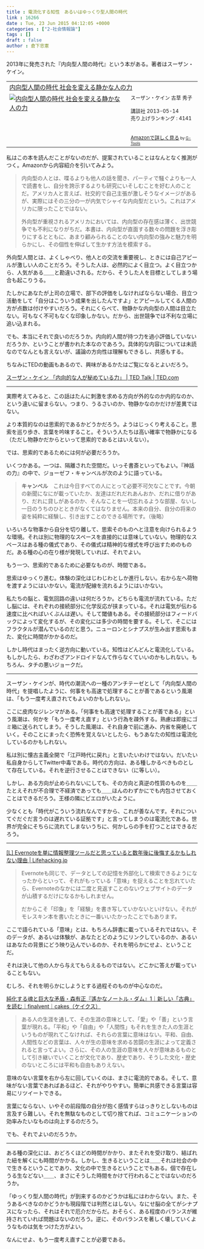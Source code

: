 ```yaml
---
title : 電流化する知性　あるいはゆっくり型人間の時代
link : 16266
date : Tue, 23 Jun 2015 04:12:05 +0000
categories : ["2-社会情報論"]
tags : []
draft : false
author : 倉下忠憲
---
```


2013年に発売された『内向型人間の時代』という本がある。著者はスーザン・ケイン。

<table  border="0" cellpadding="5"><tr><td colspan="2"><a href="http://www.amazon.co.jp/%E5%86%85%E5%90%91%E5%9E%8B%E4%BA%BA%E9%96%93%E3%81%AE%E6%99%82%E4%BB%A3-%E7%A4%BE%E4%BC%9A%E3%82%92%E5%A4%89%E3%81%88%E3%82%8B%E9%9D%99%E3%81%8B%E3%81%AA%E4%BA%BA%E3%81%AE%E5%8A%9B-%E3%82%B9%E3%83%BC%E3%82%B6%E3%83%B3%E3%83%BB%E3%82%B1%E3%82%A4%E3%83%B3/dp/4062178591%3FSubscriptionId%3D15SMZCTB9V8NGR2TW082%26tag%3Drashita1000-22%26linkCode%3Dxm2%26camp%3D2025%26creative%3D165953%26creativeASIN%3D4062178591" target="_blank">内向型人間の時代 社会を変える静かな人の力</a><img src="http://www.assoc-amazon.jp/e/ir?t=rashita1000-22&l=ur2&o=9" width="1" height="1" style="border: none;" alt="" /></td></tr><tr><td valign="top"><a href="http://www.amazon.co.jp/%E5%86%85%E5%90%91%E5%9E%8B%E4%BA%BA%E9%96%93%E3%81%AE%E6%99%82%E4%BB%A3-%E7%A4%BE%E4%BC%9A%E3%82%92%E5%A4%89%E3%81%88%E3%82%8B%E9%9D%99%E3%81%8B%E3%81%AA%E4%BA%BA%E3%81%AE%E5%8A%9B-%E3%82%B9%E3%83%BC%E3%82%B6%E3%83%B3%E3%83%BB%E3%82%B1%E3%82%A4%E3%83%B3/dp/4062178591%3FSubscriptionId%3D15SMZCTB9V8NGR2TW082%26tag%3Drashita1000-22%26linkCode%3Dxm2%26camp%3D2025%26creative%3D165953%26creativeASIN%3D4062178591" target="_blank"><img src="http://ecx.images-amazon.com/images/I/51Lqr4T0kcL._SL160_.jpg" border="0" alt="内向型人間の時代 社会を変える静かな人の力" /></a></td><td valign="top"><font size="-1">スーザン・ケイン 古草 秀子 <br /><br />講談社  2013-05-14<br />売り上げランキング : 4141<br /><br /><br /><a href="http://www.amazon.co.jp/%E5%86%85%E5%90%91%E5%9E%8B%E4%BA%BA%E9%96%93%E3%81%AE%E6%99%82%E4%BB%A3-%E7%A4%BE%E4%BC%9A%E3%82%92%E5%A4%89%E3%81%88%E3%82%8B%E9%9D%99%E3%81%8B%E3%81%AA%E4%BA%BA%E3%81%AE%E5%8A%9B-%E3%82%B9%E3%83%BC%E3%82%B6%E3%83%B3%E3%83%BB%E3%82%B1%E3%82%A4%E3%83%B3/dp/4062178591%3FSubscriptionId%3D15SMZCTB9V8NGR2TW082%26tag%3Drashita1000-22%26linkCode%3Dxm2%26camp%3D2025%26creative%3D165953%26creativeASIN%3D4062178591" target="_blank">Amazonで詳しく見る</a></font><font size="-2"> by <a href="http://www.goodpic.com/mt/aws/index.html" >G-Tools</a></font></td></tr></table>


私はこの本を読んだことがないのだが、提案されていることはなんとなく推測がつく。Amazonから内容紹介を引いてみよう。

<blockquote>
内向型の人とは、喋るよりも他人の話を聞き、パーティで騒ぐよりも一人で読書をし、自分を誇示するよりも研究にいそしむことを好む人のことだ。アメリカ人と言えば、社交的で自己主張が激しそうなイメージがあるが、実際にはその三分の一が内気でシャイな内向型だという。これはアメリカに限ったことではない。

外向型が重視されるアメリカにおいては、内向型の存在感は薄く、出世競争でも不利になりがちだ。本書は、内向型が直面する数々の問題を浮き彫りにするとともに、あまり顧みられることのない内向型の強みと魅力を明らかにし、その個性を伸ばして生かす方法を模索する。
</blockquote>

外向型人間とは、よくしゃべり、他人との交流を重要視し、ときには自己アピールが激しい人のことだろう。そうした人は、必然的によく目立つ。よく目立つから、人気がある＿＿と勘違いされる。だから、そうした人を目標としてしまう場合も起こりうる。

たしかにあなたが上司の立場で、部下の評価をしなければならない場合、目立つ活動をして「自分はこういう成果を出したんですよ」とアピールしてくる人間の方が点数は付けやすいだろう。それにくらべて、物静かな内向型の人間は目立たない。可もなく不可もなくな印象しかない。だから、出世競争では不利な立場に追い込まれる。

でも、本当にそれで良いのだろうか。内向的人間が持つ力を過小評価していないだろうか、ということが書かれた本なのであろう。具体的な内容については未読なのでなんとも言えないが、議論の方向性は理解もできるし、共感もする。

ちなみにTEDの動画もあるので、興味があるかたはご覧になるとよいだろう。

<a href="https://www.ted.com/talks/susan_cain_the_power_of_introverts?language=ja" target="_blank">スーザン・ケイン 「内向的な人が秘めている力」 | TED Talk | TED.com</a>
<hr />

実際考えてみると、この話はたんに刺激を求める方向が外的なのか内的なのか、という違いに留まらない。つまり、うるさいのか、物静かなのかだけが差異ではない。

より本質的なのは思索的であるかどうかだろう。ようはじっくり考えること。思索を巡り歩き、言葉を吟味すること。そういう人たちは高い確率で物静かになる（ただし物静かだからといって思索的であるとはいえない）。

では、思索的であるためには何が必要だろうか。

いくつかある。一つは、隔離された空間だ。いっそ書斎といってもよい。『神話の力』の中で、ジョーゼフ・キャンベルが次のように語っている。

<blockquote>
<strong>キャンベル</strong>　これは今日すべての人にとって必要不可欠なことです。今朝の新聞になにが載っていたか、友達はだれだれあんおか、だれに借りがあり、だれに貸しがあるのか、そんなことを一切忘れるような部屋、ないし一日のうちのひとときがなくてはなりません。本来の自分、自分の将来の姿を純粋に経験し、引き出すことのできる場所です。（後略）
</blockquote>

いろいろな物事から自分を切り離して、思索そのものへと注意を向けられるような環境。それは別に物理的なスペースを直接的には意味していない。物理的なスペースはある種の儀式であり、その儀式は精神的な様式を呼び出すためのものだ。ある種の心の在り様が発現していれば、それでよい。

もう一つ、思索的であるために必要なものが、時間である。

思索はゆっくり進む。体験の深化はじわじわとしか進行しない。右から左へ荷物を渡すようにはいかない。電流が配線を流れるようにはいかない。

私たちの脳と、電気回路の違いは何だろうか。どちらも電流が流れている。ただし脳には、それぞれの接続部分に化学反応が挟まっている。それは電気が伝わる速度に比べればいくぶんは遅い。そして閾値もある。その接続部分はフィードバックによって変化するが、その変化には多少の時間を要する。そして、そこにはフラクタルが潜んでいるのだと思う。ニューロンとシナプスが生み出す思索もまた、変化に時間がかかるのだ。

しかし時代はまったく逆方向に動いている。知性はどんどんと電流化している。もしかしたら、わざわざアンドロイドなんて作らなくていいのかもしれない。もちろん、タチの悪いジョークだ。

<hr />

スーザン・ケインが、時代の潮流への一種のアンチテーゼとして「内向型人間の時代」を提唱したように、何事をも高速で処理することが善であるという風潮は、「もう一度考え直されてもよいのかもしれない」。

ここに皮肉なジレンマがある。「何事をも高速で処理することが善である」という風潮は、何かを「もう一度考え直す」という行為を疎外する。熟慮は即座にゴミ箱に送られてしまう。そうした風潮は、それ自身で前に進み、内省を廃絶していく。そのことにまったく恐怖を覚えないとしたら、もうあなたの知性は電流化しているのかもしれない。

私は別に懐古主義全開で「江戸時代に戻れ」と言いたいわけではない。だいたい私自身からしてTwitter中毒である。時代の方向は、ある種しかるべきものとして存在している。それを逆行させることはできない（に等しい）。

しかし、ある方向が止められないにしても、その方向と真逆の性質のものを＿＿たとえそれが不合理で不経済であっても＿＿ほんのわずかにでも内包させておくことはできるだろう。王様の隣にピエロがいたように。

少なくとも「時代がこういう流れなんですから、これが善なんです。それについてぐだぐだ言うのは遅れている証拠です」と言ってしまうのは電流化である。世界が完全にそちらに流れてしまないうちに、何かしらの手を打つことはできるだろう。

<hr />

<a href="http://lifehacking.jp/2011/02/evernote-is-not-a-note-taking-tool/" target="_blank">[L] Evernoteを単に情報整理ツールだと思っていると数年後に後悔するかもしれない理由 | Lifehacking.jp</a>

<blockquote>Evernoteも同じで、データとしての記憶を外部化して検索できるようになったからといって、それがもっている「意味」を捉えることを忘れていたら、Evernoteのなかには二度と見返すことのないウェブサイトのデータが山積するだけになるかもしれません。

だからこそ「印象」を「経験」を書き写していかないといけない。それがモレスキン本を書いたときに一番いいたかったことでもあります。</blockquote>

ここで語られている「意味」とは、もちろん辞書に載っているそれではない。そのデータが、あるいは体験が、あなたとどのようにリンクしているのか、あるいはあなたの背景にどう映り込んでいるのか、それを明らかにせよ、ということだ。

それは決して他の人から与えてもらえるものではない。どこかに答えが載っていることもない。

むしろ、それを明らかにしようとする過程そのものが中心なのだ。

<a href="https://cakes.mu/posts/7477?r=20141111m" target="_blank">純化する魂と巨大な矛盾・森有正『遙かなノートル・ダム』1｜新しい「古典」を読む｜finalvent｜cakes（ケイクス）</a>

<blockquote>ある人の生涯を通して、その生涯の意味として、「愛」や「善」という言葉が現れる。「平和」や「自由」や「人間性」もそれを生きた人の生涯というものが現れてこなければ、それらの言葉に意味はない。平和、自由、人間性などの言葉は、人々が生の意味を求める苦闘の生涯によって定義されると言ってよい。さらに、その人の生涯の意味を人々が意味あるものとして引き継いでいくことが文化であり、歴史であり、そうした文化・歴史のないところには平和も自由もありえない。
</blockquote>

意味のない言葉を右から左に回していくのは、まさに電流的である。そして、意味がない言葉であればあるほど、それがやりやすい。簡単に共感できる言葉は容易にリツイートできる。

言葉にならない、いやその前段階の自分が抱く感情すらはっきりとしないものは言及すら難しい。それを無駄なものとして切り捨てれば、コミュニケーションの効率みたいなものは向上するのだろう。

でも、それでよいのだろうか。

<hr />

ある種の深化には、おどろくほどの時間がかかり、またそれを受け取り、結ばれた紐を解くにも時間がかかる。しかし、生きるということは＿＿それは社会の中で生きるということであり、文化の中で生きるということでもある。個で存在しうる生などない＿＿、まさにそうした時間をかけて行われることではないのだろうか。

「ゆっくり型人間の時代」が到来するのかどうかは私にはわからない。また、そうあるべきなのかどうかも現段階では判然とはしない。なにせ脳の全てがシナプスになったら、それはそれで厄介だからだ。おそらく、ある程度のバランスが維持されていれば問題はないのだろう。逆に、そのバランスを著しく壊していくようなものは気をつけた方がよい。

なんにせよ、もう一度考え直すことが必要である。


